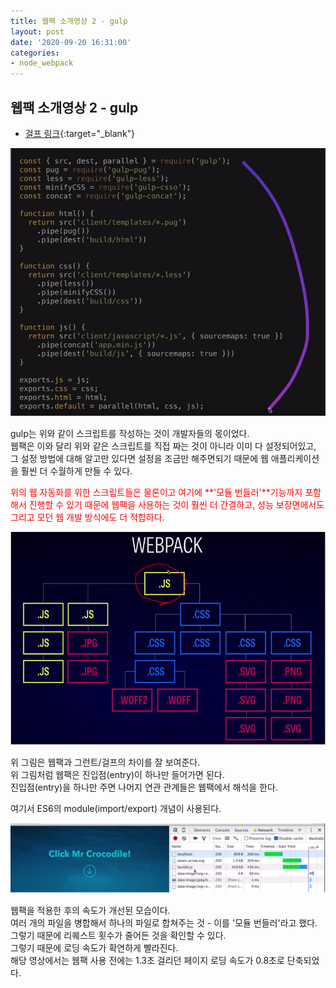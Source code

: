 ```yaml
---
title: 웹팩 소개영상 2 - gulp
layout: post
date: '2020-09-20 16:31:00'
categories:
- node_webpack
---
```


## 웹팩 소개영상 2 - gulp

* [걸프 링크](https://gulpjs.com/){:target="_blank"}

![](/static/img/node/webpack/image28.png)

gulp는 위와 같이 스크립트를 작성하는 것이 개발자들의 몫이었다.  
웹팩은 이와 달리 위와 같은 스크립트를 직접 짜는 것이 아니라 이미 다 설정되어있고, 그 설정 방법에 대해 알고만 있다면 
설정을 조금만 해주면되기 때문에 웹 애플리케이션을 훨씬 더 수월하게 만들 수 있다.  

<span style="color:red">위의 웹 자동화를 위한 스크립트들은 물론이고 여기에 **'모듈 번들러'**기능까지 포함해서 진행할 수 있기 때문에 
웹팩을 사용하는 것이 훨씬 더 간결하고, 성능 보장면에서도 그리고 모던 웹 개발 방식에도 더 적합하다.</span>

![](/static/img/node/webpack/image29.png)

위 그림은 웹팩과 그런트/걸프의 차이를 잘 보여준다.  
위 그림처럼 웹팩은 진입점(entry)이 하나만 들어가면 된다.  
진입점(entry)을 하나만 주면 나머지 연관 관계들은 웹팩에서 해석을 한다.  

여기서 ES6의 module(import/export) 개념이 사용된다.

![](/static/img/node/webpack/image30.png)

웹팩을 적용한 후의 속도가 개선된 모습이다.  
여러 개의 파일을 병합해서 하나의 파일로 합쳐주는 것 - 이를 '모듈 번들러'라고 했다.  
그렇기 때문에 리퀘스트 횟수가 줄어든 것을 확인할 수 있다.  
그렇기 때문에 로딩 속도가 확연하게 빨라진다.  
해당 영상에서는 웹팩 사용 전에는 1.3초 걸리던 페이지 로딩 속도가 0.8초로 단축되었다.